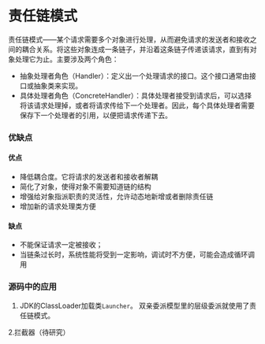 # 责任链模式

责任链模式——某个请求需要多个对象进行处理，从而避免请求的发送者和接收之间的耦合关系。将这些对象连成一条链子，并沿着这条链子传递该请求，直到有对象处理它为止。主要涉及两个角色：


- 抽象处理者角色（Handler）：定义出一个处理请求的接口。这个接口通常由接口或抽象类来实现。
- 具体处理者角色（ConcreteHandler）：具体处理者接受到请求后，可以选择将该请求处理掉，或者将请求传给下一个处理者。因此，每个具体处理者需要保存下一个处理者的引用，以便把请求传递下去。

### 优缺点

#### 优点
- 降低耦合度。它将请求的发送者和接收者解耦 
- 简化了对象，使得对象不需要知道链的结构 
- 增强给对象指派职责的灵活性，允许动态地新增或者删除责任链 
- 增加新的请求处理类方便

#### 缺点
- 不能保证请求一定被接收； 
- 当链条过长时，系统性能将受到一定影响，调试时不方便，可能会造成循环调用


### 源码中的应用

1. JDK的ClassLoader加载类`Launcher`。
双亲委派模型里的层级委派就使用了责任链模式。

2.拦截器（待研究）


